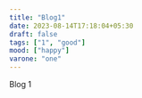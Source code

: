 ```yaml
---
title: "Blog1"
date: 2023-08-14T17:18:04+05:30
draft: false
tags: ["1", "good"]
mood: ["happy"]
varone: "one"
---
```


Blog 1